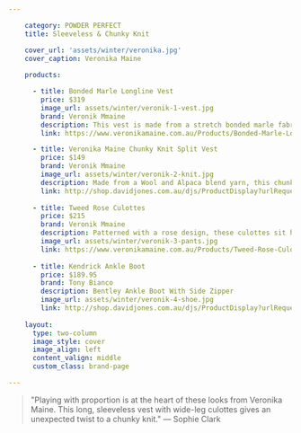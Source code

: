 ```yaml
---

    category: POWDER PERFECT
    title: Sleeveless & Chunky Knit

    cover_url: 'assets/winter/veronika.jpg'
    cover_caption: Veronika Maine
    
    products:

      - title: Bonded Marle Longline Vest
        price: $319
        image_url: assets/winter/veronik-1-vest.jpg
        brand: Veronik Mmaine
        description: This vest is made from a stretch bonded marle fabric imported from Europe. It features a 3-D armhole, a double breasted body and side slits at the hem. The body has an easy fit and the length falls to the knee. The vest is unlined showing off the beautiful soft pink reverse side of the bonded fabric. Made in Australia
        link: https://www.veronikamaine.com.au/Products/Bonded-Marle-Longline-Vest-V40033-W15

      - title: Veronika Maine Chunky Knit Split Vest
        price: $149
        brand: Veronik Mmaine
        image_url: assets/winter/veronik-2-knit.jpg
        description: Made from a Wool and Alpaca blend yarn, this chunky rib knit has a luxuriously soft, warm handle. This sleeveless style features a ribbed funnel neckline, side splits and stepped hem with a cross over split back design. The hem and armholes are clean finished.
        link: http://shop.davidjones.com.au/djs/ProductDisplay?urlRequestType=Base&catalogId=10051&categoryId=26551&productId=6933501&errorViewName=ProductDisplayErrorView&urlLangId=-1&langId=-1&top_category=26551&parent_category_rn=&storeId=10051
        
      - title: Tweed Rose Culottes
        price: $215
        brand: Veronik Mmaine
        description: Patterned with a rose design, these culottes sit high on the waist and feature a wide cropped leg that falls to mid calf. The fabric has a nice stretch that moulds around the body creating a flattering fit.- Stretch fabrication- Wide leg- Cropped to mid calf- Rose pattern- High waist- Metal zip to side seam- Made in Australia
        image_url: assets/winter/veronik-3-pants.jpg
        link: https://www.veronikamaine.com.au/Products/Tweed-Rose-Culottes-V20083-W15
        
      - title: Kendrick Ankle Boot
        price: $189.95
        brand: Tony Bianco
        description: Bentley Ankle Boot With Side Zipper
        image_url: assets/winter/veronik-4-shoe.jpg
        link: http://shop.davidjones.com.au/djs/ProductDisplay?urlRequestType=Base&catalogId=10051&categoryId=27114&productId=5796561&errorViewName=ProductDisplayErrorView&urlLangId=-1&langId=-1&top_category=26551&parent_category_rn=&storeId=10051
      
    layout:
      type: two-column
      image_style: cover
      image_align: left
      content_valign: middle
      custom_class: brand-page

---
```



> "Playing with proportion is at the heart of these looks from Veronika Maine. This long, sleeveless vest with wide-leg culottes gives an unexpected twist to a chunky knit." 
— Sophie Clark

